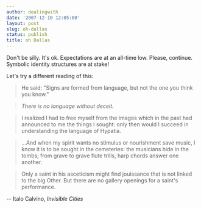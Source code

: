 ```yaml
---
author: dealingwith
date: '2007-12-10 12:05:00'
layout: post
slug: oh-dallas
status: publish
title: oh Dallas
---
```


Don't be silly. It's ok. Expectations are at an all-time low. Please, continue. Symbolic identity structures are at stake!

Let's try a different reading of this:

> He said: "Signs are formed from language, but not the one you think you know."

> _There is no language without deceit._

> I realized I had to free myself from the images which in the past had announced to me the things I sought: only then would I succeed in understanding the language of Hypatia.

> ...And when my spirit wants no stimulus or nourishment save music, I know it is to be sought in the cemeteries: the musicians hide in the tombs; from grave to grave flute trills, harp chords answer one another.

> Only a saint in his asceticism might find jouissance that is not linked to the big Other. But there are no gallery openings for a saint's performance.

-- Italo Calvino, _Invisible Cities_
